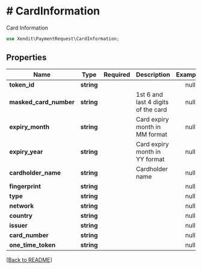 # # CardInformation
Card Information

```php
use Xendit\PaymentRequest\CardInformation;
```

## Properties

| Name | Type | Required | Description | Examples |
|------------|:-------------:|:-------------:|-------------|:-------------:|
| **token_id** | **string** |  |  | null |
| **masked_card_number** | **string** |  | 1st 6 and last 4 digits of the card | null |
| **expiry_month** | **string** |  | Card expiry month in MM format | null |
| **expiry_year** | **string** |  | Card expiry month in YY format | null |
| **cardholder_name** | **string** |  | Cardholder name | null |
| **fingerprint** | **string** |  |  | null |
| **type** | **string** |  |  | null |
| **network** | **string** |  |  | null |
| **country** | **string** |  |  | null |
| **issuer** | **string** |  |  | null |
| **card_number** | **string** |  |  | null |
| **one_time_token** | **string** |  |  | null |


[[Back to README]](../../README.md)
